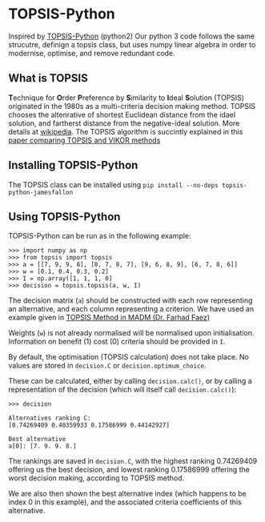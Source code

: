 # TOPSIS-Python

Inspired by [TOPSIS-Python](https://github.com/Glitchfix/TOPSIS-Python)
(python2)
Our python 3 code follows the same strucutre, definign a topsis class, 
but uses numpy linear algebra in order to modernise, optimise, and remove
redundant code.

## What is TOPSIS

**T**echnique for **O**rder **P**reference by **S**imilarity to **I**deal
**S**olution (TOPSIS) originated in the 1980s as a multi-criteria decision
making method. TOPSIS chooses the altenrative of shortest Euclidean distance
from the idael solution, and fartherst distance from the negative-ideal
solution. More details at [wikipedia](https://en.wikipedia.org/wiki/TOPSIS). The
TOPSIS algorithm is succintly explained in this [paper comparing TOPSIS and
VIKOR methods
](https://www.sciencedirect.com/science/article/pii/S0377221703000201)

## Installing TOPSIS-Python

The TOPSIS class can be installed using
`pip install --no-deps topsis-python-jamesfallon`

## Using TOPSIS-Python

TOPSIS-Python can be run as in the following example:

```
>>> import numpy as np
>>> from topsis import topsis
>>> a = [[7, 9, 9, 8], [8, 7, 8, 7], [9, 6, 8, 9], [6, 7, 8, 6]]
>>> w = [0.1, 0.4, 0.3, 0.2]
>>> I = np.array([1, 1, 1, 0]
>>> decision = topsis.topsis(a, w, I)
```

The decision matrix (`a`) should be constructed with each row representing
an alternative, and each column representing a criterion. We have used an
example given in [TOPSIS Method in MADM (Dr. Farhad Faez)](
http://www.faez.ir/CourseFile/TOPSIS.pdf)

Weights (`w`) is not already normalised will be normalised upon
initialisation. Information on benefit (1) cost (0) criteria should be provided
in `I`. 

By default, the optimisation (TOPSIS calculation) does not take place. No values
are stored in `decision.C` or `decision.optimum_choice`.

These can be calculated, either by calling `decision.calc()`, or by calling a
representation of the decision (which will itself call `decision.calc()`):

```
>>> decision

Alternatives ranking C:
[0.74269409 0.40359933 0.17586999 0.44142927]

Best alternative
a[0]: [7. 9. 9. 8.]

```

The rankings are saved in `decision.C`, with the highest ranking $`0.74269409`$
offering us the best decision, and lowest ranking $`0.17586999`$ offering the
worst decision making, according to TOPSIS method.

We are also then shown the best alternative index (which happens to be index 0
in this example), and the associated criteria coefficients of this alternative.
